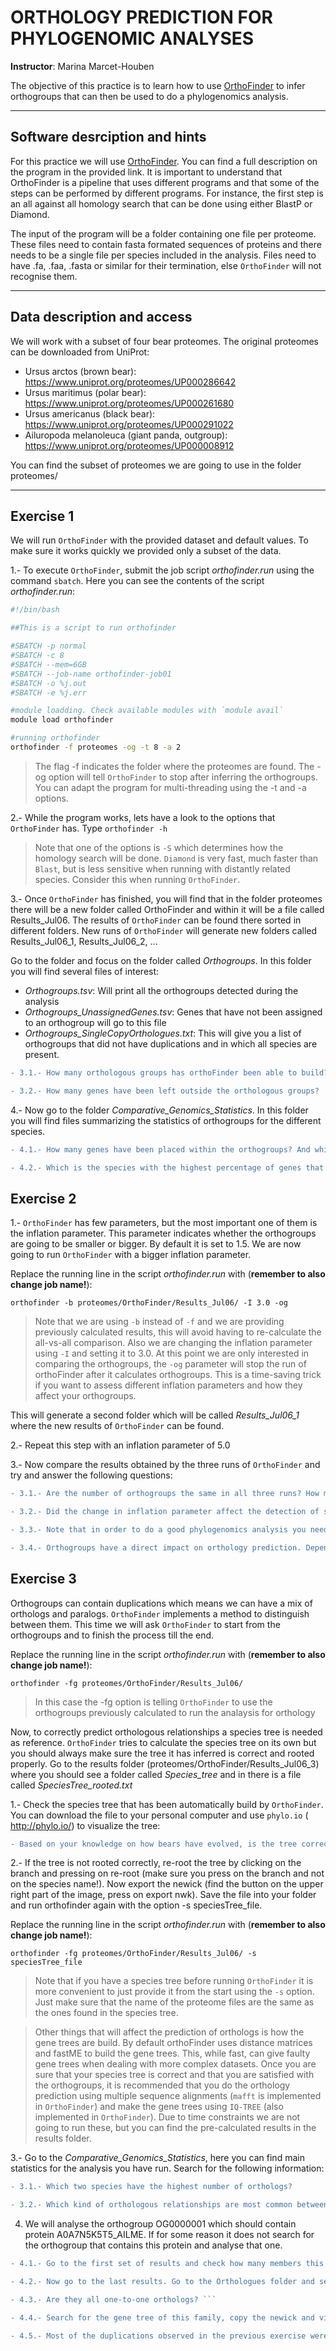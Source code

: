 # ORTHOLOGY PREDICTION FOR PHYLOGENOMIC ANALYSES 

**Instructor**: Marina Marcet-Houben

The objective of this practice is to learn how to use [OrthoFinder](https://genomebiology.biomedcentral.com/articles/10.1186/s13059-019-1832-y) to infer orthogroups that can then be used to do a phylogenomics analysis.

***

## Software desrciption and hints

For this practice we will use [OrthoFinder](https://github.com/davidemms/OrthoFinder). You can find a full description on the program in the provided link. It is important to understand that OrthoFinder is a pipeline that uses different programs and that some of the steps can be performed by different programs. For instance, the first step is an all against all homology search that can be done using either BlastP or Diamond.

The input of the program will be a folder containing one file per proteome. These files need to contain fasta formated sequences of proteins and there needs to be a single file per species included in the analysis. Files need to have .fa, .faa, .fasta or similar for their termination, else `OrthoFinder` will not recognise them.

***

## Data description and access

We will work with a subset of four bear proteomes. The original proteomes can be downloaded from UniProt:

* Ursus arctos (brown bear): https://www.uniprot.org/proteomes/UP000286642
* Ursus maritimus (polar bear): https://www.uniprot.org/proteomes/UP000261680
* Ursus americanus (black bear): https://www.uniprot.org/proteomes/UP000291022
* Ailuropoda melanoleuca (giant panda, outgroup): https://www.uniprot.org/proteomes/UP000008912

You can find the subset of proteomes we are going to use in the folder proteomes/

***

## Exercise 1

We will run `OrthoFinder` with the provided dataset and default values. To make sure it works quickly we
provided only a subset of the data.

1.- To execute `OrthoFinder`, submit the job script *orthofinder.run* using the command `sbatch`.
Here you can see the contents of the script *orthofinder.run*:

```bash
#!/bin/bash                                                                                                             

##This is a script to run orthofinder                                                        

#SBATCH -p normal                                                                                      
#SBATCH -c 8                                                                                                     
#SBATCH --mem=6GB                                                                                       
#SBATCH --job-name orthofinder-job01                                                                            
#SBATCH -o %j.out                                                          
#SBATCH -e %j.err                                                      

#module loadding. Check available modules with `module avail` 
module load orthofinder

#running orthofinder
orthofinder -f proteomes -og -t 8 -a 2
```

> The flag -f indicates the folder where the proteomes are found. The -og option will tell `OrthoFinder` to stop after inferring the orthogroups. You can adapt the program for multi-threading using the -t and -a options.

2.- While the program works, lets have a look to the options that `OrthoFinder` has. Type `orthofinder -h`

> Note that one of the options is `-S` which determines how the homology search will be done. `Diamond` is very fast, much faster than `Blast`, but is less sensitive when running with distantly related species. Consider this when running `OrthoFinder`.

3.- Once `OrthoFinder` has finished, you will find that in the folder proteomes there will be a new folder called OrthoFinder and within it will be a file called Results_Jul06. The results of `OrthoFinder` can be found there sorted in different folders. New runs of `OrthoFinder` will generate new folders called Results_Jul06_1, Results_Jul06_2, ... 

Go to the folder and focus on the folder called *Orthogroups*. In this folder you will find several files of interest:

* *Orthogroups.tsv*: Will print all the orthogroups detected during the analysis
* *Orthogroups_UnassignedGenes.tsv*: Genes that have not been assigned to an orthogroup will go to this file
* *Orthogroups_SingleCopyOrthologues.txt*: This will give you a list of orthogroups that did not have duplications and in which all species are present.

```diff
- 3.1.- How many orthologous groups has orthoFinder been able to build?

- 3.2.- How many genes have been left outside the orthologous groups?
```

4.- Now go to the folder *Comparative_Genomics_Statistics*. In this folder you will find files summarizing the statistics of orthogroups for the different species.

```diff
- 4.1.- How many genes have been placed within the orthogroups? And which percentage do they represent from the total?

- 4.2.- Which is the species with the highest percentage of genes that are species specific? Do you think this is due to a biological reason?
```

## Exercise 2

1.- `OrthoFinder` has few parameters, but the most important one of them is the inflation parameter. This parameter indicates whether the orthogroups are going to be smaller or bigger. By default it is set to 1.5. We are now going to run `OrthoFinder` with a bigger inflation parameter. 

Replace the running line in the script *orthofinder.run* with (**remember to also change job name!**):

`orthofinder -b proteomes/OrthoFinder/Results_Jul06/ -I 3.0 -og`

> Note that we are using `-b` instead of `-f` and we are providing previously calculated results, this will avoid having to re-calculate the all-vs-all comparison. Also we are changing the inflation parameter using `-I` and setting it to 3.0. At this point we are only interested in comparing the orthogroups, the `-og` parameter will stop the run of orthoFinder after it calculates orthogroups. This is a time-saving trick if you want to assess different inflation parameters and how they affect your orthogroups.

This will generate a second folder which will be called *Results_Jul06_1* where the new results of `OrthoFinder` can be found.

2.- Repeat this step with an inflation parameter of 5.0

3.- Now compare the results obtained by the three runs of `OrthoFinder` and try and answer the following questions:

```diff
- 3.1.- Are the number of orthogroups the same in all three runs? How many orthogroups are in each of them?

- 3.2.- Did the change in inflation parameter affect the detection of single copy genes?

- 3.3.- Note that in order to do a good phylogenomics analysis you need to find groups of orthologous genes that are present in all species without duplications. Which file would give you this information and how many orthogroups can you use in each run?

- 3.4.- Orthogroups have a direct impact on orthology prediction. Depending on the analysis you are running, a reviewer may ask how the inflation parameter can affect your results. Can you think on a way to show which is the correct inflation parameter?
```

## Exercise 3

Orthogroups can contain duplications which means we can have a mix of orthologs and paralogs. `OrthoFinder` implements a method to distinguish between them. This time we will ask `OrthoFinder` to start from the orthogroups and to finish the process till the end.

Replace the running line in the script *orthofinder.run* with (**remember to also change job name!**):

`orthofinder -fg proteomes/OrthoFinder/Results_Jul06/`

> In this case the -fg option is telling `OrthoFinder` to use the orthogroups previously calculated to run the analaysis for orthology

Now, to correctly predict orthologous relationships a species tree is needed as reference. `OrthoFinder` tries to calculate the species tree on its own but you should always make sure the tree it has inferred is correct and rooted properly. Go to the results folder (proteomes/OrthoFinder/Results_Jul06_3) where you should see a folder called *Species_tree* and in there is a file called *SpeciesTree_rooted.txt*

1.- Check the species tree that has been automatically build by `OrthoFinder`. You can download the file to your personal computer and use `phylo.io` (
http://phylo.io/) to visualize the tree:

```diff
- Based on your knowledge on how bears have evolved, is the tree correct?
```

2.- If the tree is not rooted correctly, re-root the tree by clicking on the branch and pressing on re-root (make sure you press on the branch and not on the species name!). Now export the newick (find the button on the upper right part of the image, press on export nwk). Save the file into your folder and run orthofinder again with the option -s speciesTree_file.

Replace the running line in the script *orthofinder.run* with (**remember to also change job name!**):

`orthofinder -fg proteomes/OrthoFinder/Results_Jul06/ -s speciesTree_file`

> Note that if you have a species tree before running `OrthoFinder` it is more convenient to just provide it from the start using the `-s` option. Just make sure that the name of the proteome files are the same as the ones found in the species tree. 

> Other things that will affect the prediction of orthologs is how the gene trees are build. By default orthoFinder uses distance matrices and fastME to build the gene trees. This, while fast, can give faulty gene trees when dealing with more complex datasets. Once you are sure that your species tree is correct and that you are satisfied with the orthogroups, it is recommended that you do the orthology prediction using multiple sequence alignments (`mafft` is implemented in `OrthoFinder`) and make the gene trees using `IQ-TREE` (also implemented in `OrthoFinder`). Due to time constraints we are not going to run these, but you can find the pre-calculated results in the results folder.

3.- Go to the *Comparative_Genomics_Statistics*, here you can find main statistics for the analysis you have run. Search for the following information:

```diff
- 3.1.- Which two species have the highest number of orthologs?

- 3.2.- Which kind of orthologous relationships are most common between bears (one-to-one? many-to-one?). Can you think of a scenario in which this could be different?
```

4. We will analyse the orthogroup OG0000001 which should contain protein A0A7N5K5T5_AILME. If for some reason it does not search for the orthogroup that contains this protein and analyse that one.

```diff
- 4.1.- Go to the first set of results and check how many members this family has. Can you tell only from the orthogroup information which proteins are orthologs and which ones are paralogs?

- 4.2.- Now go to the last results. Go to the Orthologues folder and search for the orthologs to A0A7N5K5T5_AILME. How many do you find?

- 4.3.- Are they all one-to-one orthologs? ```

- 4.4.- Search for the gene tree of this family, copy the newick and visualize it in phylo.io. With the tree next to you, search your results for information on duplication events. How many duplication events can you find? Are any of them specific for a single species.

- 4.5.- Most of the duplications observed in the previous exercise were ancient, why do you think orthoFinder did not separate them? Were they separated in the analysis run with -I 3.0? If they were, and looking again to the gene tree, did the split make sense?
```


